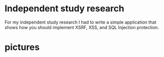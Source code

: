 # Independent study research
For my independent study research I had to write a simple application that shows how you should implement XSRF, XSS, and SQL Injection protection.

# pictures